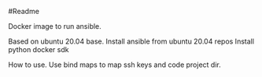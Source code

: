 #Readme

Docker image to run ansible.

Based on ubuntu 20.04 base.
Install ansible from ubuntu 20.04 repos
Install python docker sdk


How to use.
Use bind maps to map ssh keys and code project dir.

